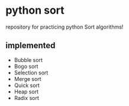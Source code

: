 # python sort

repository for practicing python Sort algorithms!

## implemented
- Bubble sort
- Bogo sort
- Selection sort
- Merge sort
- Quick sort
- Heap sort
- Radix sort
